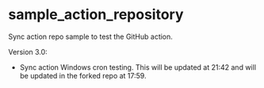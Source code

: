 # sample_action_repository

Sync action repo sample to test the GitHub action.

Version 3.0:
- Sync action Windows cron testing. This will be updated at 21:42 and will be updated in the forked repo at 17:59.
